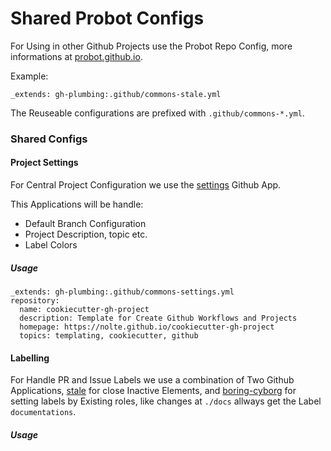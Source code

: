 # Shared Probot Configs

For Using in other Github Projects use the Probot Repo Config, more informations at [probot.github.io](https://probot.github.io/docs/best-practices/#configuration).

Example:

```ỳaml
_extends: gh-plumbing:.github/commons-stale.yml
```

The Reuseable configurations are prefixed with ```.github/commons-*.yml```.


### Shared Configs

#### Project Settings

For Central Project Configuration we use the [settings](https://probot.github.io/apps/settings/) Github App.

This Applications will be handle:

* Default Branch Configuration
* Project Description, topic etc.
* Label Colors


##### Usage

```
_extends: gh-plumbing:.github/commons-settings.yml
repository:
  name: cookiecutter-gh-project
  description: Template for Create Github Workflows and Projects
  homepage: https://nolte.github.io/cookiecutter-gh-project
  topics: templating, cookiecutter, github
```

#### Labelling

For Handle PR and Issue Labels we use a combination of Two Github Applications, [stale](https://probot.github.io/apps/stale/) for close Inactive Elements, and [boring-cyborg](https://probot.github.io/apps/boring-cyborg/) for setting labels by Existing roles, like changes at `./docs` allways get the Label `documentations`.

##### Usage
